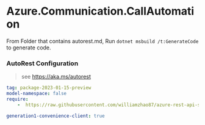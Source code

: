 # Azure.Communication.CallAutomation

From Folder that contains autorest.md, Run `dotnet msbuild /t:GenerateCode` to generate code.

### AutoRest Configuration
> see https://aka.ms/autorest

```yaml
tag: package-2023-01-15-preview
model-namespace: false
require:
    -  https://raw.githubusercontent.com/williamzhao87/azure-rest-api-specs/306db405794c1e9edc3609f2d0656a675f165eb9/specification/communication/data-plane/CallAutomation/readme.md

generation1-convenience-client: true

```
